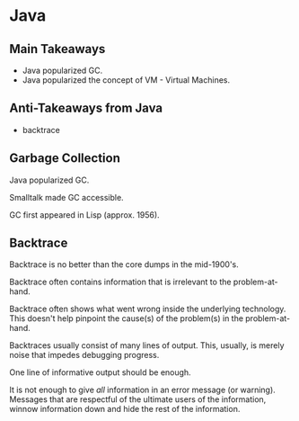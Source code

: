 # Java

## Main Takeaways

- Java popularized GC.
- Java popularized the concept of VM - Virtual Machines.

## Anti-Takeaways from Java

- backtrace

## Garbage Collection

Java popularized GC.

Smalltalk made GC accessible.

GC first appeared in Lisp (approx. 1956).

## Backtrace

Backtrace is no better than the core dumps in the mid-1900's.

Backtrace often contains information that is irrelevant to the problem-at-hand.

Backtrace often shows what went wrong inside the underlying technology.  This doesn't help pinpoint the cause(s) of the problem(s) in the problem-at-hand.

Backtraces usually consist of many lines of output.  This, usually, is merely noise that impedes debugging progress.  

One line of informative output should be enough.

It is not enough to give *all* information in an error message (or warning).  Messages that are respectful of the ultimate users of the information, winnow information down and hide the rest of the information.









